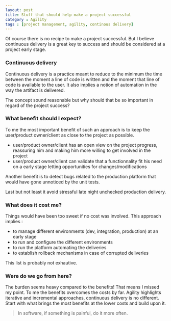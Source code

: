 ```yaml
---
layout: post
title: Stuff that should help make a project successful
category : Agility
tags : [project management, agility, continous delivery]
---
```


Of course there is no recipe to make a project successful. But I believe continuous delivery is a great key to success and should be considered at a project early stage.

### Continuous delivery

Continuous delivery is a practice meant to reduce to the minimum the time between the moment a line of code is written and the moment that line of code is available to the user. It also implies a notion of automation in the way the artifact is delivered. 

The concept sound reasonable but why should that be so important in regard of the project success?

### What benefit should I expect?

To me the most important benefit of such an approach is to keep the user/product owner/client as close to the project as possible.

- user/product owner/client has an open view on the project progress, reassuring him and making him more willing to get involved in the project
- user/product owner/client can validate that a functionnality fit his need on a early stage letting opportunities for changes/modifications

Another benefit is to detect bugs related to the production platform that would have gone unnoticed by the unit tests.

Last but not least it avoid stressful late night unchecked production delivery.

### What does it cost me?

Things would have been too sweet if no cost was involved. This approach implies :

- to manage different environments (dev, integration, production) at an early stage
- to run and configure the different environments
- to run the platform automating the deliveries
- to establish rollback mechanisms in case of corrupted deliveries

This list is probably not exhautive.

### Were do we go from here?

The burden seems heavy compared to the benefits! That means I missed my point. To me the benefits overcomes the costs by far. Agility highlights iterative and incremental approaches, continuous delivery is no different. Start with what brings the most benefits at the lower costs and build upon it.

> In software, if something is painful, do it more often. 

  

